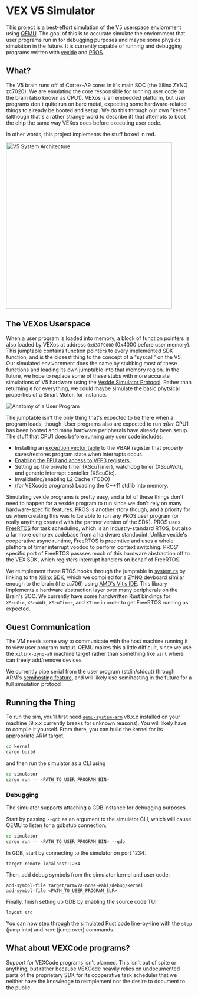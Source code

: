 # VEX V5 Simulator

This project is a best-effort simulation of the V5 userspace enviornment using [QEMU](https://www.qemu.org/). The goal of this is to accurate simulate the enviornment that user programs run in for debugging purposes and maybe some physics simulation in the future. It is currently capable of running and debugging programs written with [vexide](https://vexide.dev/) and [PROS](https://pros.cs.purdue.edu/).

## What?

The V5 brain runs off of Cortex-A9 cores in it's main SOC (the Xilinx ZYNQ zc7020). We are emulating the core responsible for running user code on the brain (also known as CPU1). VEXos is an embedded platform, but user programs don't quite run on bare metal, expecting some hardware-related things to already be booted and setup. We do this through our own "kernel" (although that's a rather strange word to describe it) that attempts to boot the chip the same way VEXos does before executing user code.

In other words, this project implements the stuff boxed in red.

<img alt="V5 System Architecture" src="https://github.com/vexide/vex-v5-sim/assets/42101043/5d8f2238-8d47-4a2a-84fc-b1f0ea3045de" width="450" />

## The VEXos Userspace

When a user program is loaded into memory, a block of function pointers is also loaded by VEXos at address `0x037FC000` (0x4000 before user memory). This jumptable contains function pointers to every implemented SDK function, and is the closest thing to the concept of a "syscall" on the V5. Our simulated envivornment does the same by stubbing most of these functions and loading its own jumptable into that memory region. In the future, we hope to replace some of these stubs with more accurate simulations of V5 hardware using the [Vexide Simulator Protocol](https://github.com/vexide/simulator-protocol). Rather than returning `0` for everything, we could maybe simulate the basic phytsical properties of a Smart Motor, for instance.

![Anatomy of a User Program](https://github.com/vexide/vex-v5-sim/assets/42101043/4ab18389-11eb-416e-87e1-828345065aab)

The jumptable isn't the only thing that's expected to be there when a program loads, though. User programs also are expected to run *after* CPU1 has been booted and many hardware peripherals have already been setup. The stuff that CPU1 does before running any user code includes:

- Installing an [exception vector table](https://developer.arm.com/documentation/ddi0406/c/System-Level-Architecture/The-System-Level-Programmers--Model/Exception-handling/Exception-vectors-and-the-exception-base-address?lang=en) to the VBAR register that properly saves/restores program state when interrupts occur.
- [Enabling the FPU and access to VFP3 registers.](https://github.com/vexide/vex-v5-sim/blob/main/kernel/src/asm.rs#L15)
- Setting up the private timer (XScuTimer), watchdog timer (XScuWdt), and generic interrupt contoller (XScuGic).
- Invalidating/enabling L2 Cache (TODO)
- (for VEXcode programs) Loading the C++11 stdlib into memory.

Simulating vexide programs is pretty easy, and a lot of these things don't need to happen for a vexide program to run since we don't rely on many hardware-specific features. PROS is another story though, and a priority for us when creating this was to be able to run any PROS user program (or really anything created with the partner version of the SDK). PROS uses [FreeRTOS](https://freertos.org/) for task scheduling, which is an industry-standard RTOS, but also a far more complex codebase from a hardware standpoint. Unlike vexide's cooperative async runtime, FreeRTOS is preemtive and uses a whole plethora of timer interrupt voodoo to perform context switching. PROS' specific port of FreeRTOS passses much of this hardware abstraction off to the VEX SDK, which registers interrupt handlers on behalf of FreeRTOS.

We reimplement these RTOS hooks through the jumptable in [system.rs](https://github.com/vexide/vex-v5-sim/blob/main/packages/kernel/src/sdk/system.rs) by linking to the [Xilinx SDK](https://github.com/xilinx/embeddedsw/), which we compiled for a ZYNQ devboard similar enough to the brain (the zc706) using [AMD's Vitis IDE](https://www.xilinx.com/products/design-tools/vitis.html). This library implements a hardware abstraction layer over many peripherals on the Brain's SOC. We currently have some handwritten Rust bindings for `XScuGic`, `XScuWdt`, `XScuTimer`, and `XTime` in order to get FreeRTOS running as expected.

## Guest Communication

The VM needs some way to communicate with the host machine running it to view user program output. QEMU makes this a little difficult, since we use the `xilinx-zynq-a9` machine target rather than something like `virt` where can freely add/remove devices.

We currently pipe serial from the user program (stdin/stdout) through ARM's [semihosting feature](https://developer.arm.com/documentation/dui0471/g/Bgbjjgij), and will likely use semihosting in the future for a full simulation protocol.

## Running the Thing

To run the sim, you'll first need [`qemu-system-arm`](https://www.qemu.org/docs/master/system/target-arm.html) v8.x.x installed on your machine (9.x.x currently breaks for unknown reasons). You will likely have to compile it yourself. From there, you can build the kernel for its appropriate ARM target.

```bash
cd kernel
cargo build
```

and then run the simulator as a CLI using

```bash
cd simulator
cargo run -- <PATH_TO_USER_PROGRAM_BIN>
```

### Debugging

The simulator supports attaching a GDB instance for debugging purposes.

Start by passing `--gdb` as an argument to the simulator CLI, which will cause QEMU to listen for a gdbstub connection.

```bash
cd simulator
cargo run -- <PATH_TO_USER_PROGRAM_BIN> --gdb
```

In GDB, start by connecting to the simulator on port 1234:

```
target remote localhost:1234
```

Then, add debug symbols from the simulator kernel and user code:

```
add-symbol-file target/armv7a-none-eabi/debug/kernel
add-symbol-file <PATH_TO_USER_PROGRAM_ELF>
```

Finally, finish setting up GDB by enabling the source code TUI:

```
layout src
```

You can now step through the simulated Rust code line-by-line with the `step` (jump into) and `next` (jump over) commands.

## What about VEXCode programs?

Support for VEXCode programs isn't planned. This isn't out of spite or anything, but rather because VEXCode heavily relies on undocumented parts of the proprietary SDK for its cooperative task scheduler that we neither have the knowledge to reimplement nor the desire to document to the public.
